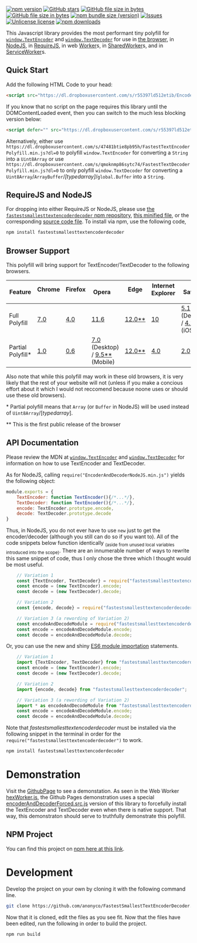 

[![npm version](http://img.shields.io/npm/v/fastestsmallesttextencoderdecoder.svg?label=version)](https://npmjs.org/package/fastestsmallesttextencoderdecoder "View this project on npm")
[![GitHub stars](https://img.shields.io/github/stars/anonyco/FastestSmallestTextEncoderDecoder.svg?style=social)](https://github.com/anonyco/FastestSmallestTextEncoderDecoder/stargazers "View others who have stared this repository")
[![GitHub file size in bytes](https://img.shields.io/github/size/anonyco/FastestSmallestTextEncoderDecoder/EncoderDecoderTogether.min.js.svg?label=without%20gzip)](https://github.com/anonyco/FastestSmallestTextEncoderDecoder/blob/master/EncoderDecoderTogether.min.js "File without gzip")
[![GitHub file size in bytes](https://img.shields.io/github/size/anonyco/FastestSmallestTextEncoderDecoder/gh-pages/EncoderDecoderTogether.min.js.gz.svg?label=gzip%20applied)](https://github.com/anonyco/FastestSmallestTextEncoderDecoder/blob/master/gh-pages/EncoderDecoderTogether.min.js.gz "Gzipped file")
[![npm bundle size (version)](https://img.shields.io/bundlephobia/min/fastestsmallesttextencoderdecoder/latest.svg?color=maroon&label=NPM%20bundle%20size)](https://npmjs.org/package/fastestsmallesttextencoderdecoder "View this project on npm")
[![Issues](http://img.shields.io/github/issues/anonyco/FastestSmallestTextEncoderDecoder.svg)]( https://github.com/anonyco/FastestSmallestTextEncoderDecoder/issues )
[![Unlicense license](http://img.shields.io/badge/license-Unlicense-brightgreen.svg)](https://unlicense.org/ "This project's liscence")
[![npm downloads](https://img.shields.io/npm/dt/fastestsmallesttextencoderdecoder.svg)](https://npmjs.org/package/fastestsmallesttextencoderdecoder "View this project on npm")

This Javascript library provides the most performant tiny polyfill for [`window.TextEncoder`](https://developer.mozilla.org/en-US/docs/Web/API/TextEncoder) and [`window.TextDecoder`](https://developer.mozilla.org/en-US/docs/Web/API/TextDecoder) for use in [the browser](https://developer.mozilla.org/en-US/docs/Web/API/Window), in [NodeJS](https://nodejs.org/en/docs/), in [RequireJS](https://requirejs.org/docs/whyamd.html), in web [Worker](https://developer.mozilla.org/en-US/docs/Web/API/DedicatedWorkerGlobalScope)s, in [SharedWorker](https://developer.mozilla.org/en-US/docs/Web/API/SharedWorkerGlobalScope)s, and in [ServiceWorker](https://developer.mozilla.org/en-US/docs/Web/API/ServiceWorkerGlobalScope)s.

## Quick Start

Add the following HTML Code to your head:

````HTML
<script src="https://dl.dropboxusercontent.com/s/r55397ld512etib/EncoderDecoderTogether.min.js?dl=0" type="text/javascript"></script>
````

If you know that no script on the page requires this library until the DOMContentLoaded event, then you can switch to the much less blocking version below:

````HTML
<script defer="" src="https://dl.dropboxusercontent.com/s/r55397ld512etib/EncoderDecoderTogether.min.js?dl=0" type="text/javascript"></script>
````

Alternatively, either use `https://dl.dropboxusercontent.com/s/47481btie8pb95h/FastestTextEncoderPolyfill.min.js?dl=0` to polyfill `window.TextEncoder` for converting a `String` into a `Uint8Array` or use `https://dl.dropboxusercontent.com/s/qmoknmp86sytc74/FastestTextDecoderPolyfill.min.js?dl=0` to only polyfill `window.TextDecoder` for converting a `Uint8Array`/`ArrayBuffer`/*\[typedarray\]*/`global.Buffer` into a `String`.

## RequireJS and NodeJS

For dropping into either RequireJS or NodeJS, please use [the `fastestsmallesttextencoderdecoder` npm repository](https://npmjs.org/package/fastestsmallesttextencoderdecoder), [this minified file](https://github.com/anonyco/FastestSmallestTextEncoderDecoder/blob/master/NodeJS/EncoderAndDecoderNodeJS.min.js), or the corresponding [source code file](https://github.com/anonyco/FastestSmallestTextEncoderDecoder/blob/master/NodeJS/EncoderAndDecoderNodeJS.src.js). To install via npm, use the following code,

```Bash
npm install fastestsmallesttextencoderdecoder
```

## Browser Support

This polyfill will bring
support for TextEncoder/TextDecoder to the following browsers.

| Feature | Chrome <img src="https://developer.mozilla.org/static/browsers/chrome.svg" height="14" /> | Firefox <img src="https://developer.mozilla.org/static/browsers/firefox.svg" height="14" /> | Opera <img src="https://developer.mozilla.org/static/browsers/opera.svg" height="14" /> | Edge <img src="https://developer.mozilla.org/static/browsers/edge.svg" height="14" /> | Internet Explorer <img src="https://developer.mozilla.org/static/browsers/internet-explorer.svg" height="14" /> | Safari <img src="https://developer.mozilla.org/static/browsers/safari.svg" height="14" /> | Android <img src="https://developer.mozilla.org/static/platforms/android.svg" height="14" /> | Samsung Internet <img src="https://developer.mozilla.org/static/browsers/samsung-internet.svg" height="14" /> | Node.js <img src="https://nodejs.org/static/favicon.ico" height="14" /> |
| ------------------ | --- | --- | -------------------------------- | ------ | --- | ------------------------- | --- | --- | --- |
| Full Polyfill      | [7.0](https://developer.mozilla.org/en-US/docs/Web/JavaScript/Reference/Global_Objects/TypedArray#Browser_compatibility) | [4.0](https://developer.mozilla.org/en-US/docs/Web/JavaScript/Reference/Global_Objects/TypedArray#Browser_compatibility) | [11.6](https://developer.mozilla.org/en-US/docs/Web/JavaScript/Reference/Global_Objects/TypedArray#Browser_compatibility)                             | [12.0\*\*](https://developer.mozilla.org/en-US/docs/Web/JavaScript/Reference/Global_Objects/TypedArray#Browser_compatibility) | [10](https://developer.mozilla.org/en-US/docs/Web/JavaScript/Reference/Global_Objects/TypedArray#Browser_compatibility)  | [5.1](https://developer.mozilla.org/en-US/docs/Web/JavaScript/Reference/Global_Objects/TypedArray#Browser_compatibility) (Desktop) / [4.2](https://developer.mozilla.org/en-US/docs/Web/JavaScript/Reference/Global_Objects/TypedArray#Browser_compatibility) (iOS) | [4.0](https://developer.mozilla.org/en-US/docs/Web/JavaScript/Reference/Global_Objects/TypedArray#Browser_compatibility) | [1.0](https://gist.github.com/poshaughnessy/5718717a04db20a02e9fdb3fc16e2258) | [3.0](https://nodejs.org/docs/latest-v4.x/api/buffer.html#buffer_buffers_and_typedarray) |
| Partial Polyfill\* | [1.0](https://robertnyman.com/javascript/index.html) | [0.6](https://en.wikipedia.org/wiki/Comparison_of_JavaScript_engines) | [7.0](https://en.wikipedia.org/wiki/Presto_\(browser_engine\)) (Desktop) / [9.5\*\*](https://en.wikipedia.org/wiki/Presto_\(browser_engine\)) (Mobile) | [12.0\*\*](https://developer.mozilla.org/en-US/docs/Web/JavaScript/Reference/Global_Objects/TypedArray#Browser_compatibility) | [4.0](https://en.wikipedia.org/wiki/Comparison_of_JavaScript_engines) | [2.0](https://en.wikipedia.org/wiki/Comparison_of_JavaScript_engines)                       | 1.0 | [1.0](https://gist.github.com/poshaughnessy/5718717a04db20a02e9fdb3fc16e2258) | [0.10](https://nodejs.org/docs/latest-v0.10.x/api/index.html) |

Also note that while this polyfill may work in these old browsers, it is very likely that the rest of your website will not (unless if you make a concious effort about it which I would not reccomend because noone uses or should use these old browsers).

\* Partial polyfill means that `Array` (or `Buffer` in NodeJS) will be used instead of `Uint8Array`/\[*typedarray*\].

\*\* This is the first public release of the browser



## API Documentation

Please review the MDN at [`window.TextEncoder`](https://developer.mozilla.org/en-US/docs/Web/API/TextEncoder) and [`window.TextDecoder`](https://developer.mozilla.org/en-US/docs/Web/API/TextDecoder) for information on how to use TextEncoder and TextDecoder.

As for NodeJS, calling `require("EncoderAndDecoderNodeJS.min.js")` yields the following object:

```Javascript
module.exports = {
	TextEncoder: function TextEncoder(){/*...*/},
	TextDecoder: function TextEncoder(){/*...*/},
	encode: TextEncoder.prototype.encode,
	decode: TextDecoder.prototype.decode
}
```

Thus, in NodeJS, you do not ever have to use `new` just to get the encoder/decoder (although you still can do so if you want to). All of the code snippets below function identically <sub>(aside from unused local variables introduced into the scope)</sub>. There are an innumerable number of ways to rewrite this same snippet of code, thus I only chose the three which I thought would be most useful.

```Javascript
    // Variation 1
    const {TextEncoder, TextDecoder} = require("fastestsmallesttextencoderdecoder");
    const encode = (new TextEncoder).encode;
    const decode = (new TextDecoder).decode;
```

```Javascript
    // Variation 2
    const {encode, decode} = require("fastestsmallesttextencoderdecoder");
```

```Javascript
    // Variation 3 (a rewording of Variation 2)
    const encodeAndDecodeModule = require("fastestsmallesttextencoderdecoder");
    const encode = encodeAndDecodeModule.encode;
    const decode = encodeAndDecodeModule.decode;
```

Or, you can use the new and shiny [ES6 module importation](https://developer.mozilla.org/en-US/docs/web/javascript/reference/statements/import) statements.


```Javascript
    // Variation 1
    import {TextEncoder, TextDecoder} from "fastestsmallesttextencoderdecoder";
    const encode = (new TextEncoder).encode;
    const decode = (new TextDecoder).decode;
```

```Javascript
    // Variation 2
    import {encode, decode} from "fastestsmallesttextencoderdecoder";
```

```Javascript
    // Variation 3 (a rewording of Variation 2)
    import * as encodeAndDecodeModule from "fastestsmallesttextencoderdecoder";
    const encode = encodeAndDecodeModule.encode;
    const decode = encodeAndDecodeModule.decode;
```

Note that *fastestsmallesttextencoderdecoder* must be installed via the following snippet in the terminal in order for the `require("fastestsmallesttextencoderdecoder")` to work.

```Bash
npm install fastestsmallesttextencoderdecoder
```

# Demonstration

Visit the [GithubPage](https://anonyco.github.io/FastestSmallestTextEncoderDecoder/gh-pages/) to see a demonstation. As seen in the Web Worker [hexWorker.js](https://github.com/anonyco/FastestSmallestTextEncoderDecoder/blob/master/gh-pages/hexWorker.js), the Github Pages demonstration uses a special [encoderAndDecoderForced.src.js](https://github.com/anonyco/FastestSmallestTextEncoderDecoder/blob/master/gh-pages/encoderAndDecoderForced.src.js) version of this library to forcefully install the TextEncoder and TextDecoder even when there is native support. That way, this demonstraton should serve to truthfully demonstrate this polyfill.

## NPM Project
You can find this project on [npm here at this link](https://npmjs.org/package/fastestsmallesttextencoderdecoder).

# Development

Develop the project on your own by cloning it with the following command line.

```Bash
git clone https://github.com/anonyco/FastestSmallestTextEncoderDecoder.git; cd FastestSmallestTextEncoderDecoder; npm run install-dev
```

Now that it is cloned, edit the files as you see fit. Now that the files have been edited, run the following in order to build the project.

```Bash
npm run build
```


